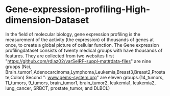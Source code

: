 # Gene-expression-profiling-High-dimension-Dataset
In the field of molecular biology, gene expression profiling is the measurement of the activity (the expression) of thousands of genes at once, to create a global picture of cellular function.
The Gene expression profilingdataset consists of twenty medical groups with have thousands of features. They are collected from two websites
first "https://github.com/rdiaz02/varSelRF-suppl-mat#data-files"  are nine gruops  (Nci, Brain_tumor1,Adenocarcinoma,Lymphoma,Leukemia,Breast3,Breast2,Prostate,Colon)
Second ": www.gems-system.org" are eleven groups.(14_tumors, 11_tumors, 9_tumors, brain_tumor1, brain_tumor2, leukemia1, leukemia2, lung_cancer, SRBCT, prostate_tumor, and DLBCL) 

